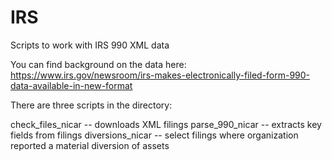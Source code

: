 # IRS
Scripts to work with IRS 990 XML data

You can find background on the data here:
https://www.irs.gov/newsroom/irs-makes-electronically-filed-form-990-data-available-in-new-format

There are three scripts in the directory:

check_files_nicar -- downloads XML filings
parse_990_nicar --   extracts key fields from filings
diversions_nicar --  select filings where organization reported a material diversion of assets


